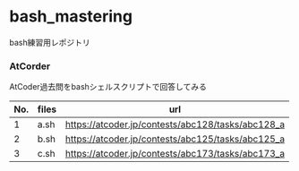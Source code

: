 # bash_mastering

bash練習用レポジトリ

### AtCorder
AtCoder過去問をbashシェルスクリプトで回答してみる

| No. | files  | url                                                |
| --- | -------| -------------------------------------------------- |
| 1   | a.sh   | https://atcoder.jp/contests/abc128/tasks/abc128_a  |
| 2   | b.sh   | https://atcoder.jp/contests/abc125/tasks/abc125_a  |
| 3   | c.sh   | https://atcoder.jp/contests/abc173/tasks/abc173_a  |
